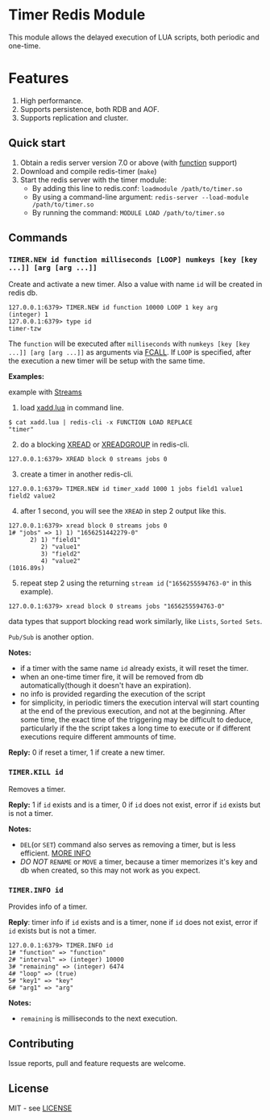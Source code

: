 # Timer Redis Module

This module allows the delayed execution of LUA scripts, both periodic and one-time.

# Features

1. High performance.
2. Supports persistence, both RDB and AOF.
3. Supports replication and cluster.

## Quick start

1. Obtain a redis server version 7.0 or above (with [function](https://redis.io/docs/manual/programmability/functions-intro/) support)
2. Download and compile redis-timer (`make`)
3. Start the redis server with the timer module:
    - By adding this line to redis.conf: `loadmodule /path/to/timer.so`
    - By using a command-line argument: `redis-server --load-module /path/to/timer.so`
    - By running the command: `MODULE LOAD /path/to/timer.so`


## Commands

### `TIMER.NEW id function milliseconds [LOOP] numkeys [key [key ...]] [arg [arg ...]]`

Create and activate a new timer. Also a value with name `id` will be created in redis db.
```
127.0.0.1:6379> TIMER.NEW id function 10000 LOOP 1 key arg
(integer) 1
127.0.0.1:6379> type id
timer-tzw
```

The `function` will be
executed after `milliseconds` with `numkeys [key [key ...]] [arg [arg ...]]` as arguments via [FCALL](https://redis.io/commands/fcall/). If `LOOP` is specified, after the execution a
new timer will be setup with the same time.

**Examples:**

example with [Streams](https://redis.io/docs/manual/data-types/streams/)

1. load [xadd.lua](https://github.com/tzongw/redis-timer/blob/789d78ec7377dee01fd2659eeef70f1dc03dfe5e/xadd.lua) in command line.
```
$ cat xadd.lua | redis-cli -x FUNCTION LOAD REPLACE
"timer"
```
2. do a blocking [XREAD](https://redis.io/commands/xread/) or [XREADGROUP](https://redis.io/commands/xreadgroup/) in redis-cli.
```
127.0.0.1:6379> XREAD block 0 streams jobs 0
```

3. create a timer in another redis-cli.
```
127.0.0.1:6379> TIMER.NEW id timer_xadd 1000 1 jobs field1 value1 field2 value2
```
4. after 1 second, you will see the `XREAD` in step 2 output like this.
```
127.0.0.1:6379> xread block 0 streams jobs 0
1# "jobs" => 1) 1) "1656251442279-0"
      2) 1) "field1"
         2) "value1"
         3) "field2"
         4) "value2"
(1016.89s)
```
5. repeat step 2 using the returning `stream id` (`"1656255594763-0"` in this example).
```
127.0.0.1:6379> xread block 0 streams jobs "1656255594763-0"
```

data types that support blocking read work similarly, like `Lists`, `Sorted Sets`. 

`Pub/Sub` is another option.

**Notes:**

- if a timer with the same name `id` already exists, it will reset the timer.
- when an one-time timer fire, it will be removed from db automatically(though it doesn't have an expiration).
- no info is provided regarding the execution of the script
- for simplicity, in periodic timers the execution interval will start counting at the end of the previous execution, and not at the beginning. After some time, the exact time of the triggering may be difficult to deduce, particularly if the the script takes a long time to execute or if different executions require different ammounts of time.

**Reply:** 0 if reset a timer, 1 if create a new timer.


### `TIMER.KILL id`

Removes a timer.

**Reply:** 1 if `id` exists and is a timer, 0 if `id` does not exist, error if `id` exists but is not a timer.


**Notes:**
- `DEL`(or `SET`) command also serves as removing a timer, but is less efficient. [MORE INFO](https://github.com/tzongw/redis-timer/blob/5a21c598e470df765a4b260a37c3ab4f2bc0e0ed/timer.c#L291)
- *DO NOT* `RENAME` or `MOVE` a timer, because a timer memorizes it's key and db when created, so this may not work as you expect.


### `TIMER.INFO id`

Provides info of a timer.

**Reply**: timer info if `id` exists and is a timer, none if `id` does not exist, error if `id` exists but is not a timer.
```
127.0.0.1:6379> TIMER.INFO id
1# "function" => "function"
2# "interval" => (integer) 10000
3# "remaining" => (integer) 6474
4# "loop" => (true)
5# "key1" => "key"
6# "arg1" => "arg"
```

**Notes:**
- `remaining` is milliseconds to the next execution.


## Contributing

Issue reports, pull and feature requests are welcome.


## License

MIT - see [LICENSE](LICENSE)
